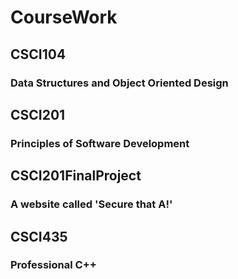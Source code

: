 # CourseWork

## CSCI104
### Data Structures and Object Oriented Design

## CSCI201
### Principles of Software Development

## CSCI201FinalProject
### A website called 'Secure that A!'

## CSCI435
### Professional C++
